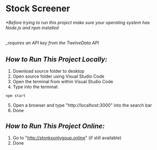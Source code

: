 # Stock Screener

###### *Before trying to run this project make sure your operating system has Node.js and npm installed
###### _requires an API key from the TwelveData API

## _How to Run This Project Locally:_
1. Download source folder to desktop
2. Open source folder using Visual Studio Code 
3. Open the terminal from within Visual Studio Code
4. Type into the terminal:
```sh
npm start
```
5. Open a browser and type "http://localhost:3000" into the search bar
6. Done

## _How to Run This Project Online:_
1. Go to "http://stonksonlygoup.online" (if still available)
2. Done
